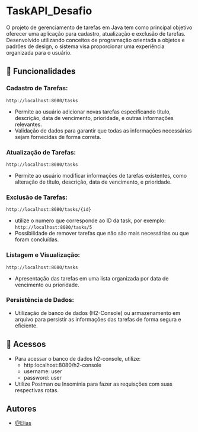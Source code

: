 
# TaskAPI_Desafio

O projeto de gerenciamento de tarefas em Java tem como principal objetivo oferecer uma aplicação para cadastro, atualização e exclusão de tarefas. Desenvolvido utilizando conceitos de programação orientada a objetos e padrões de design, o sistema visa proporcionar uma experiência organizada para o usuário.

## 📌 Funcionalidades

### Cadastro de Tarefas:
 `http://localhost:8080/tasks`
- Permite ao usuário adicionar novas tarefas especificando título, descrição, data de vencimento, prioridade, e outras informações relevantes.
- Validação de dados para garantir que todas as informações necessárias sejam fornecidas de forma correta.

### Atualização de Tarefas:
`http://localhost:8080/tasks`
- Permite ao usuário modificar informações de tarefas existentes, como alteração de título, descrição, data de vencimento, e prioridade.

### Exclusão de Tarefas:
`http://localhost:8080/tasks/{id}` 
- utilize o numero que corresponde ao ID da task, por exemplo: `http://localhost:8080/tasks/5`
- Possibilidade de remover tarefas que não são mais necessárias ou que foram concluídas.

### Listagem e Visualização:
`http://localhost:8080/tasks`
- Apresentação das tarefas em uma lista organizada por data de vencimento ou prioridade.

### Persistência de Dados:
- Utilização de banco de dados (H2-Console) ou armazenamento em arquivo para persistir as informações das tarefas de forma segura e eficiente.

## 🔑 Acessos

- Para acessar o banco de dados h2-console, utilize:
    - http:localhost:8080/h2-console
    - username: user
    - password: user
- Utilize Postman ou Insominia para fazer as requisções com suas respectivas rotas.

## Autores

- [@Elias](https://www.github.com/EliasBRodrigues)

